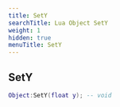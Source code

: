 ```yaml
---
title: SetY
searchTitle: Lua Object SetY
weight: 1
hidden: true
menuTitle: SetY
---
```

## SetY
```lua
Object:SetY(float y); -- void
```